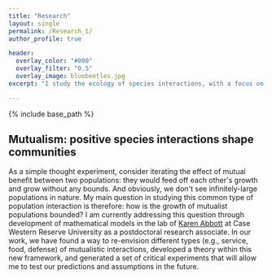 ```yaml
---
title: "Research"
layout: single
permalink: /Research_1/
author_profile: true

header:
  overlay_color: "#000"
  overlay_filter: "0.5"
  overlay_image: bluebeetles.jpg
excerpt: "I study the ecology of species interactions, with a focus on both  positive species interactions and species interactions across space and time . . ."

---
```

{% include base_path %}



## Mutualism&#58; positive species interactions shape communities

As a simple thought experiment, consider iterating the effect of mutual benefit between two populations: they would feed off each other's growth and grow without any bounds.  And obviously, we don't see infinitely-large populations in nature.  My main question in studying this common type of population interaction is therefore: how is the growth of mutualist populations bounded? I am currently addressing this question through development of mathematical models in the lab of [Karen Abbott](http://www.case.edu/artsci/biol/abbottlab/CWRU/Home.html) at Case Western Reserve University as a postdoctoral research associate.  In our work, we have found a way to re-envision different types (e.g., service, food, defense) of mutualistic interactions, developed a theory within this new framework, and generated a set of critical experiments that will allow me to test our predictions and assumptions in the future.
